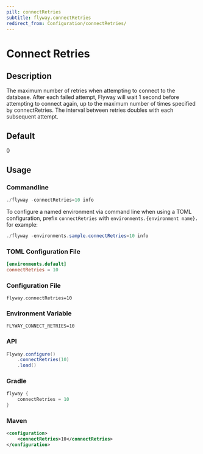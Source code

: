 ```yaml
---
pill: connectRetries
subtitle: flyway.connectRetries
redirect_from: Configuration/connectRetries/
---
```


# Connect Retries

## Description
The maximum number of retries when attempting to connect to the database. After each failed attempt, Flyway will wait 1 second before attempting to connect again, up to the maximum number of times specified by connectRetries. The interval between retries doubles with each subsequent attempt.

## Default
0

## Usage

### Commandline
```powershell
./flyway -connectRetries=10 info
```

To configure a named environment via command line when using a TOML configuration, prefix `connectRetries` with `environments.{environment name}.` for example:
```powershell
./flyway -environments.sample.connectRetries=10 info
```

### TOML Configuration File
```toml
[environments.default]
connectRetries = 10
```

### Configuration File
```properties
flyway.connectRetries=10
```

### Environment Variable
```properties
FLYWAY_CONNECT_RETRIES=10
```

### API
```java
Flyway.configure()
    .connectRetries(10)
    .load()
```

### Gradle
```groovy
flyway {
    connectRetries = 10
}
```

### Maven
```xml
<configuration>
    <connectRetries>10</connectRetries>
</configuration>
```
